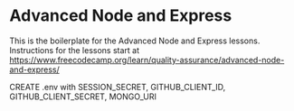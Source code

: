 # Advanced Node and Express

This is the boilerplate for the Advanced Node and Express lessons. Instructions for the lessons start at https://www.freecodecamp.org/learn/quality-assurance/advanced-node-and-express/

CREATE .env with SESSION_SECRET, GITHUB_CLIENT_ID, GITHUB_CLIENT_SECRET, MONGO_URI